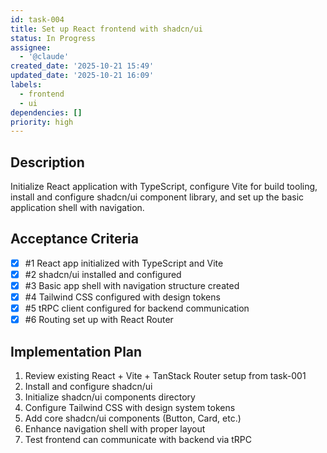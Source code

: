 ```yaml
---
id: task-004
title: Set up React frontend with shadcn/ui
status: In Progress
assignee:
  - '@claude'
created_date: '2025-10-21 15:49'
updated_date: '2025-10-21 16:09'
labels:
  - frontend
  - ui
dependencies: []
priority: high
---
```


## Description

<!-- SECTION:DESCRIPTION:BEGIN -->
Initialize React application with TypeScript, configure Vite for build tooling, install and configure shadcn/ui component library, and set up the basic application shell with navigation.
<!-- SECTION:DESCRIPTION:END -->

## Acceptance Criteria
<!-- AC:BEGIN -->
- [x] #1 React app initialized with TypeScript and Vite
- [x] #2 shadcn/ui installed and configured
- [x] #3 Basic app shell with navigation structure created
- [x] #4 Tailwind CSS configured with design tokens
- [x] #5 tRPC client configured for backend communication
- [x] #6 Routing set up with React Router
<!-- AC:END -->

## Implementation Plan

<!-- SECTION:PLAN:BEGIN -->
1. Review existing React + Vite + TanStack Router setup from task-001
2. Install and configure shadcn/ui
3. Initialize shadcn/ui components directory
4. Configure Tailwind CSS with design system tokens
5. Add core shadcn/ui components (Button, Card, etc.)
6. Enhance navigation shell with proper layout
7. Test frontend can communicate with backend via tRPC
<!-- SECTION:PLAN:END -->
